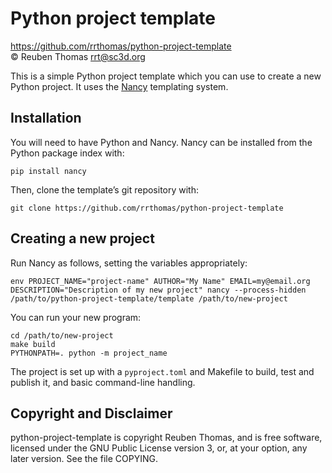 # Python project template

https://github.com/rrthomas/python-project-template  
© Reuben Thomas <rrt@sc3d.org>  

This is a simple Python project template which you can use to create a new
Python project. It uses the [Nancy](https://github.com/rrthomas/nancy/)
templating system.


## Installation

You will need to have Python and Nancy. Nancy can be installed from the
Python package index with:

```
pip install nancy
```

Then, clone the template’s git repository with:

```
git clone https://github.com/rrthomas/python-project-template
```


## Creating a new project

Run Nancy as follows, setting the variables appropriately:

```
env PROJECT_NAME="project-name" AUTHOR="My Name" EMAIL=my@email.org DESCRIPTION="Description of my new project" nancy --process-hidden /path/to/python-project-template/template /path/to/new-project
```

You can run your new program:

```
cd /path/to/new-project
make build
PYTHONPATH=. python -m project_name
```

The project is set up with a `pyproject.toml` and Makefile to build, test
and publish it, and basic command-line handling.


## Copyright and Disclaimer

python-project-template is copyright Reuben Thomas, and is free software,
licensed under the GNU Public License version 3, or, at your option, any
later version. See the file COPYING.
